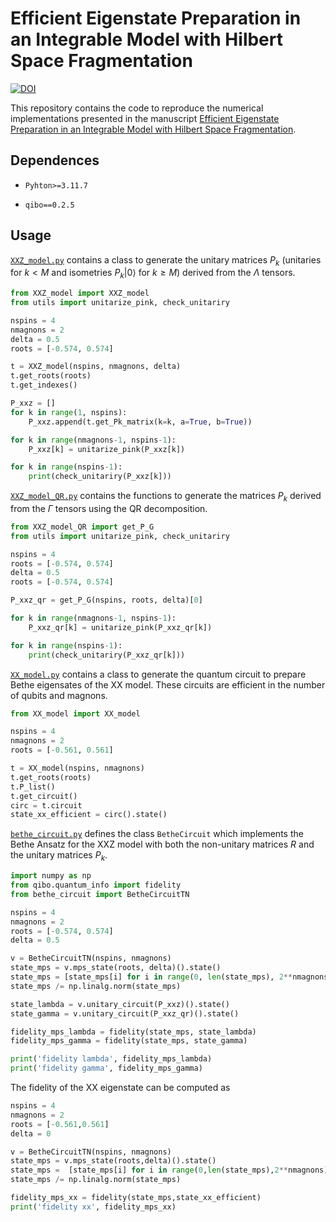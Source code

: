 # Efficient Eigenstate Preparation in an Integrable Model with Hilbert Space Fragmentation
[![DOI]()]()

This repository contains the code to reproduce the numerical implementations presented in the manuscript [Efficient Eigenstate Preparation in an Integrable Model with Hilbert Space Fragmentation]().


## Dependences

- `Pyhton>=3.11.7`

- `qibo==0.2.5`


## Usage
[`XXZ_model.py`](https://github.com/AlejandroSopena/The-Bethe-Ansatz-as-a-Quantum-Circuit/blob/main/XXZ_model.py) contains a class to generate the unitary matrices $P_k$ (unitaries for $k < M$ and isometries $P_k|0\rangle$ for $k\geq M$) derived from the $\Lambda$ tensors.
```python
from XXZ_model import XXZ_model
from utils import unitarize_pink, check_unitariry

nspins = 4
nmagnons = 2
delta = 0.5
roots = [-0.574, 0.574]

t = XXZ_model(nspins, nmagnons, delta)
t.get_roots(roots)
t.get_indexes()

P_xxz = []
for k in range(1, nspins):
    P_xxz.append(t.get_Pk_matrix(k=k, a=True, b=True))

for k in range(nmagnons-1, nspins-1):
    P_xxz[k] = unitarize_pink(P_xxz[k])

for k in range(nspins-1):
    print(check_unitariry(P_xxz[k]))
```

[`XXZ_model_QR.py`](https://github.com/AlejandroSopena/The-Bethe-Ansatz-as-a-Quantum-Circuit/blob/main/XXZ_model_QR.py) contains the functions to generate the matrices $P_k$ derived from the $\Gamma$ tensors using the QR decomposition.
```python
from XXZ_model_QR import get_P_G
from utils import unitarize_pink, check_unitariry

nspins = 4
roots = [-0.574, 0.574]
delta = 0.5
roots = [-0.574, 0.574]

P_xxz_qr = get_P_G(nspins, roots, delta)[0]

for k in range(nmagnons-1, nspins-1):
    P_xxz_qr[k] = unitarize_pink(P_xxz_qr[k])

for k in range(nspins-1):
    print(check_unitariry(P_xxz_qr[k]))
```

[`XX_model.py`](https://github.com/AlejandroSopena/The-Bethe-Ansatz-as-a-Quantum-Circuit/blob/main/XX_model.py) contains a class to generate the quantum circuit to prepare Bethe eigensates of the XX model. These circuits are efficient in the number of qubits and magnons.

```python
from XX_model import XX_model

nspins = 4
nmagnons = 2
roots = [-0.561, 0.561]

t = XX_model(nspins, nmagnons)
t.get_roots(roots)
t.P_list()
t.get_circuit()
circ = t.circuit
state_xx_efficient = circ().state()
```



[`bethe_circuit.py`](https://github.com/AlejandroSopena/Algebraic-Bethe-Circuits/blob/main/bethe_circuit.py) defines the class `BetheCircuit` which implements the Bethe Ansatz for the XXZ model with both the non-unitary matrices $R$ and the unitary matrices $P_k$.
```python
import numpy as np
from qibo.quantum_info import fidelity
from bethe_circuit import BetheCircuitTN

nspins = 4
nmagnons = 2
roots = [-0.574, 0.574]
delta = 0.5

v = BetheCircuitTN(nspins, nmagnons)
state_mps = v.mps_state(roots, delta)().state()
state_mps = [state_mps[i] for i in range(0, len(state_mps), 2**nmagnons)]
state_mps /= np.linalg.norm(state_mps)

state_lambda = v.unitary_circuit(P_xxz)().state()
state_gamma = v.unitary_circuit(P_xxz_qr)().state()

fidelity_mps_lambda = fidelity(state_mps, state_lambda)
fidelity_mps_gamma = fidelity(state_mps, state_gamma)

print('fidelity lambda', fidelity_mps_lambda)
print('fidelity gamma', fidelity_mps_gamma)
```

The fidelity of the XX eigenstate can be computed as
```python
nspins = 4
nmagnons = 2
roots = [-0.561,0.561]
delta = 0

v = BetheCircuitTN(nspins, nmagnons)
state_mps = v.mps_state(roots,delta)().state()
state_mps =  [state_mps[i] for i in range(0,len(state_mps),2**nmagnons)]
state_mps /= np.linalg.norm(state_mps)

fidelity_mps_xx = fidelity(state_mps,state_xx_efficient)
print('fidelity xx', fidelity_mps_xx)
```